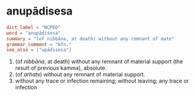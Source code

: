 # anupādisesa

``` toml
dict_label = "NCPED"
word = "anupādisesa"
summary = "(of nibbāna, at death) without any remnant of mate"
grammar_comment = "mfn."
see_also = ["upādisesa"]
```

1. (of *nibbāna*, at death) without any remnant of material support (the result of previous kamma), absolute.
2. (of *arhats*) without any remnant of material support.
3. without any trace or infection remaining; without leaving; any trace or infection

